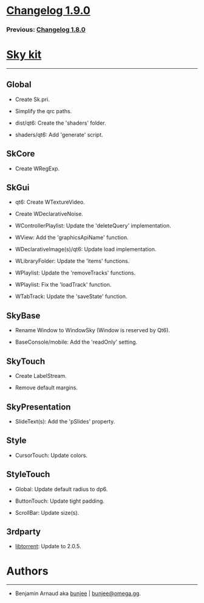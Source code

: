 # [Changelog 1.9.0](http://omega.gg/Sky/changes/1.9.0.html)

### Previous: [Changelog 1.8.0](1.8.0.html)

# [Sky kit](http://omega.gg/Sky)
---

## Global

- Create Sk.pri.

- Simplify the qrc paths.

- dist/qt6: Create the 'shaders' folder.

- shaders/qt6: Add 'generate' script.


## SkCore

- Create WRegExp.


## SkGui

- qt6: Create WTextureVideo.

- Create WDeclarativeNoise.

- WControllerPlaylist: Update the 'deleteQuery' implementation.

- WView: Add the 'graphicsApiName' function.

- WDeclarativeImage(s)/qt6: Update load implementation.

- WLibraryFolder: Update the 'items' functions.

- WPlaylist: Update the 'removeTracks' functions.

- WPlaylist: Fix the 'loadTrack' function.

- WTabTrack: Update the 'saveState' function.


## SkyBase

- Rename Window to WindowSky (Window is reserved by Qt6).

- BaseConsole/mobile: Add the 'readOnly' setting.


## SkyTouch

- Create LabelStream.

- Remove default margins.


## SkyPresentation

- SlideText(s): Add the 'pSlides' property.


## Style

- CursorTouch: Update colors.


## StyleTouch

- Global: Update default radius to dp6.

- ButtonTouch: Update tight padding.

- ScrollBar: Update size(s).


## 3rdparty

- [libtorrent](http://github.com/arvidn/libtorrent): Update to 2.0.5.


# Authors
---

- Benjamin Arnaud aka [bunjee](http://bunjee.me) | <bunjee@omega.gg>.
